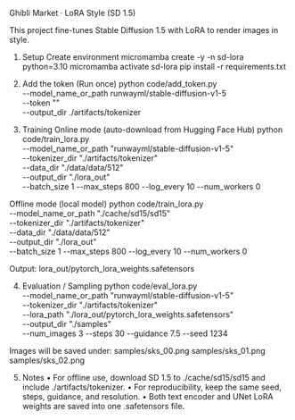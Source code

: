 Ghibli Market · LoRA Style (SD 1.5)

This project fine-tunes Stable Diffusion 1.5 with LoRA to render images in <sks> style.

1. Setup
Create environment
    micromamba create -y -n sd-lora python=3.10
    micromamba activate sd-lora
    pip install -r requirements.txt

2. Add the <sks> token
(Run once)
    python code/add_token.py \
  --model_name_or_path runwayml/stable-diffusion-v1-5 \
  --token "<sks>" \
  --output_dir ./artifacts/tokenizer

3. Training
Online mode (auto-download from Hugging Face Hub)
    python code/train_lora.py \
  --model_name_or_path "runwayml/stable-diffusion-v1-5" \
  --tokenizer_dir "./artifacts/tokenizer" \
  --data_dir "./data/data/512" \
  --output_dir "./lora_out" \
  --batch_size 1 --max_steps 800 --log_every 10 --num_workers 0
  
Offline mode (local model)
    python code/train_lora.py \
  --model_name_or_path "./cache/sd15/sd15" \
  --tokenizer_dir "./artifacts/tokenizer" \
  --data_dir "./data/data/512" \
  --output_dir "./lora_out" \
  --batch_size 1 --max_steps 800 --log_every 10 --num_workers 0

Output:
    lora_out/pytorch_lora_weights.safetensors

4. Evaluation / Sampling
    python code/eval_lora.py \
  --model_name_or_path "runwayml/stable-diffusion-v1-5" \
  --tokenizer_dir "./artifacts/tokenizer" \
  --lora_path "./lora_out/pytorch_lora_weights.safetensors" \
  --output_dir "./samples" \
  --num_images 3 --steps 30 --guidance 7.5 --seed 1234

Images will be saved under:
    samples/sks_00.png
    samples/sks_01.png
    samples/sks_02.png

5. Notes
	•	For offline use, download SD 1.5 to ./cache/sd15/sd15 and include ./artifacts/tokenizer.
	•	For reproducibility, keep the same seed, steps, guidance, and resolution.
	•	Both text encoder and UNet LoRA weights are saved into one .safetensors file.
